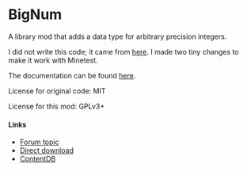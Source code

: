 # BigNum
A library mod that adds a data type for arbitrary precision integers.

I did not write this code; it came from [here](https://github.com/RoStrap/Math/blob/master/BigNum.lua). I made two tiny changes to make it work with Minetest.

The documentation can be found [here](https://rostrap.github.io/Libraries/Math/BigNum/).

License for original code: MIT

License for this mod: GPLv3+

#### Links
* [Forum topic](https://forum.minetest.net/viewtopic.php?t=30361)
* [Direct download](https://github.com/ThePython10110/bignum/archive/refs/heads/main.zip)
* [ContentDB](https://content.minetest.net/packages/ThePython/bignum/)